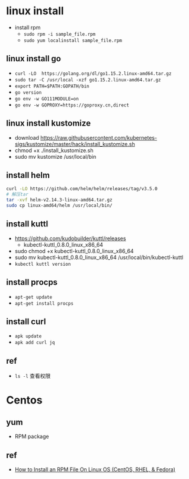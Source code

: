 
# linux install

+ install rpm
    + `sudo rpm -i sample_file.rpm`
    + `sudo yum localinstall sample_file.rpm`

## linux install go
+ `curl -LO  https://golang.org/dl/go1.15.2.linux-amd64.tar.gz`
+ `sudo tar -C /usr/local -xzf go1.15.2.linux-amd64.tar.gz`
+ `export PATH=$PATH:GOPATH/bin`
+ `go version`
+ `go env -w GO111MODULE=on`
+ `go env -w GOPROXY=https://goproxy.cn,direct`

## linux install kustomize
+ download https://raw.githubusercontent.com/kubernetes-sigs/kustomize/master/hack/install_kustomize.sh
+ chmod +x ./install_kustomize.sh 
+ sudo mv kustomize /usr/local/bin

## install helm
```sh
curl -LO https://github.com/helm/helm/releases/tag/v3.5.0
# 解压tar
tar -xvf helm-v2.14.3-linux-amd64.tar.gz
sudo cp linux-amd64/helm /usr/local/bin/
```

## install kuttl
+ https://github.com/kudobuilder/kuttl/releases
    + kubectl-kuttl_0.8.0_linux_x86_64
+ sudo chmod +x kubectl-kuttl_0.8.0_linux_x86_64
+ sudo mv kubectl-kuttl_0.8.0_linux_x86_64 /usr/local/bin/kubectl-kuttl
+ `kubectl kuttl version`

## install procps
+ `apt-get update`
+ `apt-get install procps`


## install curl
+ `apk update`
+ `apk add curl jq`

## ref
+ `ls -l` 查看权限


# Centos

## yum
+ RPM package



## ref

+ [How to Install an RPM File On Linux OS (CentOS, RHEL, & Fedora)](https://phoenixnap.com/kb/how-to-install-rpm-file-centos-linux)
